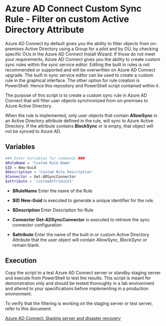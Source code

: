 # Azure AD Connect Custom Sync Rule - Filter on custom Active Directory Attribute

Azure AD Connect by default gives you the ability to filter objects from on-premises Active Directory using a Group for a pilot and by OU, by checking specific OUs in the Azure AD Connect Install Wizard.  If those do not meet your requirements, Azure AD Connect gives you the ability to create custom sync rules within the sync service editor.  Editing the built in rules is not recommended or supported and will be overwritten on Azure AD Connect upgrade.  The built in sync service editor can be used to create a custom rule in the graphical interface.  The other option for rule creation is PowerShell.  Hence this repository and PowerShell script contained within it.  

The purpose of this script is to create a custom sync rule in Azure AD Connect that will filter user objects synchronized from on-premises to Azure Active Directory.

When the rule is implemented, only user objects that contain **AllowSync** in an Active Directory attribute defined in the rule, will sync to Azure Active Directory.  If the attribute contains **BlockSync** or is empty, that object will not be synced to Azure AD.

## Variables

```powershell
### Enter Variables for commands ###
$RuleName = 'Custom Rule Name'
$ID = New-Guid
$Description = 'Custom Rule Description'
$Connector = Get-ADSyncConnector
$attribute = 'customAttribute1'
```

* **$RuleName**
Enter the name of the Rule

* **$ID**
**New-Guid** is executed to generate a unique identifier for the rule.

* **$Description**
Enter Description for Rule

* **Connector**
**Get-ADSyncConnector** is executed to retrieve the sync connector configuration

* **$attribute**
Enter the name of the built in or custom Active Directory Attribute that the user object will contain AllowSync, BlockSync or remain blank.

## Execution

Copy the script to a test Azure AD Connect server or standby staging server and execute from PowerShell to test the results.  This script is meant for demonstration only and should be tested thoroughly in a lab environment and altered to your specifications before implementing in a production environment.

To verify that the filtering is working on the staging server or test server, refer to this document:

[Azure AD Connect: Staging server and disaster recovery](https://docs.microsoft.com/en-us/azure/active-directory/hybrid/how-to-connect-sync-staging-server)